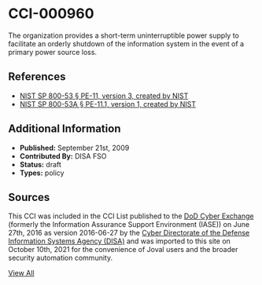 # CCI-000960

The organization provides a short-term uninterruptible power supply to facilitate an orderly shutdown of the information system in the event of a primary power source loss.

## References ##

* [NIST SP 800-53 § PE-11, version 3, created by NIST](http://csrc.nist.gov/publications/PubsSPs.html)
* [NIST SP 800-53A § PE-11.1, version 1, created by NIST](http://csrc.nist.gov/publications/PubsSPs.html)


## Additional Information ##

* **Published:** September 21st, 2009
* **Contributed By:** DISA FSO
* **Status:** draft
* **Types:** policy

## Sources ##

This CCI was included in the CCI List published to the [DoD Cyber Exchange](https://public.cyber.mil/stigs/cci/)
(formerly the Information Assurance Support Environment (IASE)) on June 27th, 2016 as version
2016-06-27 by the [Cyber Directorate of the Defense Information Systems Agency (DISA)](https://public.cyber.mil/about-cyber/)
and was imported to this site on October 10th, 2021 for the convenience of Joval users and the broader
security automation community.

[View All](../README.md)

